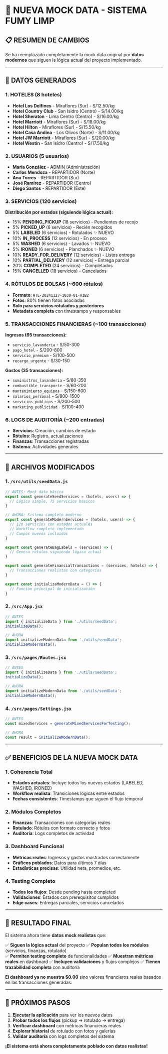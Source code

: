 # 🚀 NUEVA MOCK DATA - SISTEMA FUMY LIMP

## 📋 **RESUMEN DE CAMBIOS**

Se ha reemplazado completamente la mock data original por **datos modernos** que siguen la lógica actual del proyecto implementado.

---

## 🎯 **DATOS GENERADOS**

### **1. HOTELES (8 hoteles)**
- **Hotel Los Delfines** - Miraflores (Sur) - S/12.50/kg
- **Hotel Country Club** - San Isidro (Centro) - S/14.00/kg  
- **Hotel Sheraton** - Lima Centro (Centro) - S/16.00/kg
- **Hotel Marriott** - Miraflores (Sur) - S/18.00/kg
- **Hotel Hilton** - Miraflores (Sur) - S/15.50/kg
- **Hotel Casa Andina** - Los Olivos (Norte) - S/11.00/kg
- **Hotel JW Marriott** - Miraflores (Sur) - S/20.00/kg
- **Hotel Westin** - San Isidro (Centro) - S/17.50/kg

### **2. USUARIOS (5 usuarios)**
- **María González** - ADMIN (Administración)
- **Carlos Mendoza** - REPARTIDOR (Norte)
- **Ana Torres** - REPARTIDOR (Sur)  
- **José Ramírez** - REPARTIDOR (Centro)
- **Diego Santos** - REPARTIDOR (Este)

### **3. SERVICIOS (120 servicios)**

**Distribución por estados (siguiendo lógica actual):**
- 15% **PENDING_PICKUP** (18 servicios) - Pendientes de recojo
- 5% **PICKED_UP** (6 servicios) - Recién recogidos
- 5% **LABELED** (6 servicios) - Rotulados ✨ NUEVO
- 10% **IN_PROCESS** (12 servicios) - En proceso
- 5% **WASHED** (6 servicios) - Lavados ✨ NUEVO
- 5% **IRONED** (6 servicios) - Planchados ✨ NUEVO
- 10% **READY_FOR_DELIVERY** (12 servicios) - Listos entrega
- 10% **PARTIAL_DELIVERY** (12 servicios) - Entrega parcial
- 20% **COMPLETED** (24 servicios) - Completados
- 15% **CANCELLED** (18 servicios) - Cancelados

### **4. RÓTULOS DE BOLSAS (~600 rótulos)**
- **Formato**: `HTL-20241127-1030-01-A1B2`
- **Fotos**: 80% tienen fotos asociadas
- **Solo para servicios rotulados y posteriores**
- **Metadata completa** con timestamps y responsables

### **5. TRANSACCIONES FINANCIERAS (~100 transacciones)**

**Ingresos (65 transacciones):**
- `servicio_lavanderia` - S/50-300
- `pago_hotel` - S/200-800  
- `servicio_premium` - S/100-500
- `recargo_urgente` - S/30-150

**Gastos (35 transacciones):**
- `suministros_lavanderia` - S/80-350
- `combustible_transporte` - S/60-200
- `mantenimiento_equipos` - S/150-600
- `salarios_personal` - S/800-1500
- `servicios_publicos` - S/200-500
- `marketing_publicidad` - S/100-400

### **6. LOGS DE AUDITORÍA (~200 entradas)**
- **Servicios**: Creación, cambios de estado
- **Rótulos**: Registro, actualizaciones
- **Finanzas**: Transacciones registradas
- **Sistema**: Actividades generales

---

## 🔧 **ARCHIVOS MODIFICADOS**

### **1. `/src/utils/seedData.js`**
```javascript
// ANTES: Mock data básica
export const generateSeedServices = (hotels, users) => {
  // Lógica simple, 75 servicios básicos
}

// AHORA: Sistema completo moderno
export const generateModernServices = (hotels, users) => {
  // 120 servicios con estados actuales
  // Workflow completo implementado
  // Campos nuevos incluidos
}

export const generateBagLabels = (services) => {
  // Genera rótulos siguiendo lógica actual
}

export const generateFinancialTransactions = (services, hotels) => {
  // Transacciones realistas con categorías
}

export const initializeModernData = () => {
  // Función principal de inicialización
}
```

### **2. `/src/App.jsx`**
```javascript
// ANTES
import { initializeData } from './utils/seedData';
initializeData();

// AHORA  
import initializeModernData from './utils/seedData';
initializeModernData();
```

### **3. `/src/pages/Routes.jsx`**
```javascript
// ANTES
import { initializeData } from './utils/seedData';
initializeData();

// AHORA
import initializeModernData from './utils/seedData';
initializeModernData();
```

### **4. `/src/pages/Settings.jsx`**
```javascript
// ANTES
const mixedServices = generateMixedServicesForTesting();

// AHORA
const result = initializeModernData();
```

---

## ✅ **BENEFICIOS DE LA NUEVA MOCK DATA**

### **1. Coherencia Total**
- **Estados actuales**: Incluye todos los nuevos estados (LABELED, WASHED, IRONED)
- **Workflow realista**: Transiciones lógicas entre estados
- **Fechas consistentes**: Timestamps que siguen el flujo temporal

### **2. Módulos Completos**
- **Finanzas**: Transacciones con categorías reales
- **Rotulado**: Rótulos con formato correcto y fotos
- **Auditoría**: Logs completos de actividad

### **3. Dashboard Funcional**
- **Métricas reales**: Ingresos y gastos mostrados correctamente
- **Gráficos poblados**: Datos para últimos 7 días
- **Estadísticas precisas**: Utilidad neta, promedios, etc.

### **4. Testing Completo**
- **Todos los flujos**: Desde pending hasta completed
- **Validaciones**: Estados con prerequisitos cumplidos
- **Edge cases**: Entregas parciales, servicios cancelados

---

## 🎉 **RESULTADO FINAL**

El sistema ahora tiene **datos mock realistas** que:

✅ **Siguen la lógica actual** del proyecto
✅ **Populan todos los módulos** (servicios, finanzas, rotulado)  
✅ **Permiten testing completo** de funcionalidades
✅ **Muestran métricas reales** en dashboard
✅ **Incluyen validaciones** y flujos complejos
✅ **Tienen trazabilidad completa** con auditoría

**El dashboard ya no muestra $0.00** sino valores financieros reales basados en las transacciones generadas.

---

## 🚀 **PRÓXIMOS PASOS**

1. **Ejecutar la aplicación** para ver los nuevos datos
2. **Probar todos los flujos** (pickup → rotulado → entrega)
3. **Verificar dashboard** con métricas financieras reales
4. **Explorar historial** de rotulado con fotos y galerías
5. **Validar auditoría** con logs completos del sistema

**¡El sistema está ahora completamente poblado con datos realistas!**